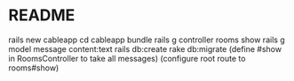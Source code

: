 # README

rails new cableapp
cd cableapp
bundle
rails g controller rooms show
rails g model message content:text
rails db:create
rake db:migrate
(define #show in RoomsController to take all messages)
(configure root route to rooms#show)
